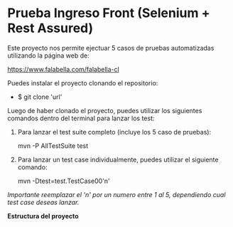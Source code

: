 # Prueba Ingreso Front (Selenium + Rest Assured)

Este proyecto nos permite ejectuar 5 casos de pruebas automatizadas utilizando la página web de:

https://www.falabella.com/falabella-cl

Puedes instalar el proyecto clonando el repositorio:

- $ git clone 'url'


Luego de haber clonado el proyecto, puedes utilizar los siguientes comandos dentro del terminal
para lanzar los test:

1. Para lanzar el test suite completo (incluye los 5 caso de pruebas):

    mvn -P AllTestSuite test
  
2. Para lanzar un test case individualmente, puedes utilizar el siguiente comando:

    mvn -Dtest=test.TestCase00'n'
  
  *Importante reemplazar el 'n' por un numero entre 1 al 5, dependiendo cual test case deseas lanzar.*
  
  
 **Estructura del proyecto**
 
 
